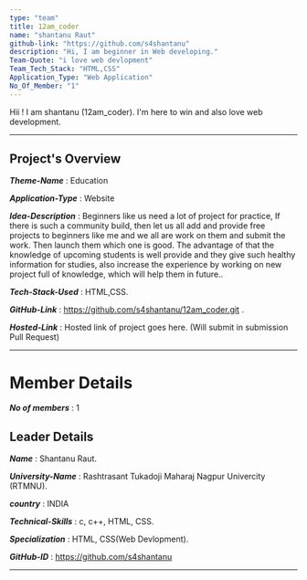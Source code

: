 ```yaml
---
type: "team"                   
title: 12am_coder
name: "shantanu Raut"
github-link: "https://github.com/s4shantanu"
description: "Hi, I am beginner in Web developing."
Team-Quote: "i love web devlopment"
Team_Tech_Stack: "HTML,CSS"
Application_Type: "Web Application"
No_Of_Member: "1"
---
```


Hii ! I am shantanu (12am_coder). I'm here to win and also love web development.

---

## Project's Overview

_**Theme-Name**_ : Education

_**Application-Type**_ :   Website 

_**Idea-Description**_ :   Beginners like us need a lot of project for practice, If there is such a community build, then let us all add and provide free projects to beginners like me and we all are work on them and submit the work. Then launch them which one is good.
The advantage of that the knowledge of upcoming students is well provide and they give such healthy information for studies, also increase the experience by working on new project full of knowledge, which will help them in future..

_**Tech-Stack-Used**_ :   HTML,CSS.

_**GitHub-Link**_ :   https://github.com/s4shantanu/12am_coder.git . 

_**Hosted-Link**_ :    Hosted link of project goes here. (Will submit in submission Pull Request)

---

# Member Details

_**No of members**_ : 1


## Leader Details

_**Name**_ : Shantanu Raut.

_**University-Name**_ : Rashtrasant Tukadoji Maharaj Nagpur Univercity (RTMNU).

_**country**_ : INDIA
 
_**Technical-Skills**_ : c, c++, HTML, CSS.

_**Specialization**_ : HTML, CSS(Web Devlopment).

_**GitHub-ID**_ :  https://github.com/s4shantanu

---

